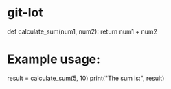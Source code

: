 # git-Iot
def calculate_sum(num1, num2):
    return num1 + num2

# Example usage:
result = calculate_sum(5, 10)
print("The sum is:", result)